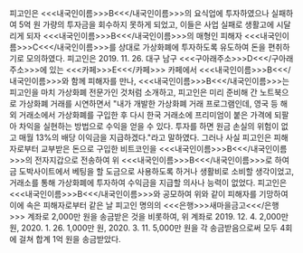 피고인은 <<<내국인이름>>>B<<</내국인이름>>>의 요식업에 투자하였으나 실패하여 5억 원 가량의 투자금을 회수하지 못하게 되었고, 이들은 사업 실패로 생활고에 시달리게 되자 <<<내국인이름>>>B<<</내국인이름>>>의 매형인 피해자 <<<내국인이름>>>C<<</내국인이름>>>를 상대로 가상화폐에 투자하도록 유도하여 돈을 편취하기로 모의하였다.
피고인은 2019. 11. 26. 대구 남구 <<<구아래주소>>>D<<</구아래주소>>>에 있는 <<<카페>>>E<<</카페>>> 카페에서 <<<내국인이름>>>B<<</내국인이름>>>와 함께 피해자를 만나, <<<내국인이름>>>B<<</내국인이름>>>는 피고인을 마치 가상화폐 전문가인 것처럼 소개하고, 피고인은 미리 준비해 간 노트북으로 가상화폐 거래를 시연하면서 "내가 개발한 가상화폐 거래 프로그램인데, 영국 등 해외 거래소에서 가상화폐를 구입한 후 다시 한국 거래소에 프리미엄이 붙은 가격에 되팔아 차익을 실현하는 방법으로 수익을 얻을 수 있다. 투자를 하면 원금 손실의 위험이 없고 매월 13%의 배당 이익금을 지급하겠다."라고 말하였다.
그러나 사실 피고인은 피해자로부터 교부받은 돈으로 구입한 비트코인을 <<<내국인이름>>>B<<</내국인이름>>>의 전자지갑으로 전송하여 위 <<<내국인이름>>>B<<</내국인이름>>>로 하여금 도박사이트에서 베팅을 할 도금으로 사용하도록 하거나 생활비로 소비할 생각이었고, 거래소를 통해 가상화폐에 투자하여 수익금을 지급할 의사나 능력이 없었다.
피고인은 <<<내국인이름>>>B<<</내국인이름>>>와 공모하여 위와 같이 피해자를 기망하여 이에 속은 피해자로부터 같은 날 피고인 명의의 <<<은행>>>새마을금고<<</은행>>> 계좌로 2,000만 원을 송금받은 것을 비롯하여, 위 계좌로 2019. 12. 4. 2,000만 원, 2020. 1. 26. 1,000만 원, 2020. 3. 11. 5,000만 원을 각 송금받음으로써 모두 4회에 걸쳐 합계 1억 원을 송금받았다.